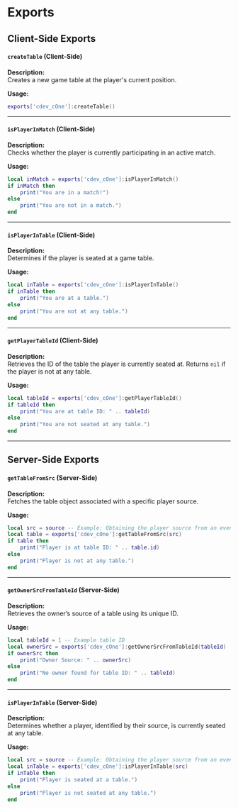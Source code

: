 # Exports

## Client-Side Exports

#### **`createTable` (Client-Side)**

**Description:**\
Creates a new game table at the player's current position.

**Usage:**

```lua
exports['cdev_cOne']:createTable()
```

***

#### **`isPlayerInMatch` (Client-Side)**

**Description:**\
Checks whether the player is currently participating in an active match.

**Usage:**

```lua
local inMatch = exports['cdev_cOne']:isPlayerInMatch()
if inMatch then
    print("You are in a match!")
else
    print("You are not in a match.")
end
```

***

#### **`isPlayerInTable` (Client-Side)**

**Description:**\
Determines if the player is seated at a game table.

**Usage:**

```lua
local inTable = exports['cdev_cOne']:isPlayerInTable()
if inTable then
    print("You are at a table.")
else
    print("You are not at any table.")
end
```

***

#### **`getPlayerTableId` (Client-Side)**

**Description:**\
Retrieves the ID of the table the player is currently seated at. Returns `nil` if the player is not at any table.

**Usage:**

```lua
local tableId = exports['cdev_cOne']:getPlayerTableId()
if tableId then
    print("You are at table ID: " .. tableId)
else
    print("You are not seated at any table.")
end
```

***

## Server-Side Exports

#### &#x20;**`getTableFromSrc` (Server-Side)**

**Description:**\
Fetches the table object associated with a specific player source.

**Usage:**

```lua
local src = source -- Example: Obtaining the player source from an event
local table = exports['cdev_cOne']:getTableFromSrc(src)
if table then
    print("Player is at table ID: " .. table.id)
else
    print("Player is not at any table.")
end
```

***

#### **`getOwnerSrcFromTableId` (Server-Side)**

**Description:**\
Retrieves the owner’s source of a table using its unique ID.

**Usage:**

```lua
local tableId = 1 -- Example table ID
local ownerSrc = exports['cdev_cOne']:getOwnerSrcFromTableId(tableId)
if ownerSrc then
    print("Owner Source: " .. ownerSrc)
else
    print("No owner found for table ID: " .. tableId)
end
```

***

#### **`isPlayerInTable` (Server-Side)**

**Description:**\
Determines whether a player, identified by their source, is currently seated at any table.

**Usage:**

```lua
local src = source -- Example: Obtaining the player source from an event
local inTable = exports['cdev_cOne']:isPlayerInTable(src)
if inTable then
    print("Player is seated at a table.")
else
    print("Player is not seated at any table.")
end
```
